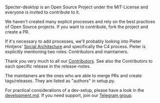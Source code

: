 Specter-desktop is an Open Source Project under the MIT-License and everyone is invited to contribute to it.

We haven't created many explicit processes and rely on the best practices of Open Source projects. If you want to contribute, fork the project and create a PR. 

If it's necessary to add processes, we'll probably looking into Pieter Hintjens' [Social Architecture](https://hintjens.gitbooks.io/social-architecture/content/) and specifically the C4 process. Pieter is explicitly mentioning two roles: Contributors and maintainers. 

Thank you very much to all our [Contributors](https://github.com/cryptoadvance/specter-desktop/graphs/contributors). 
See also the Contributors to each specific release in the release-notes.

The maintainers are the ones who are able to merge PRs and create tags/releases. They are listed as "authors" in setup.py.

For practical considerations of a dev-setup, please have a look in the [development.md](./development.md). If you need support, join our  [Telegram group](https://t.me/spectersupport). 
